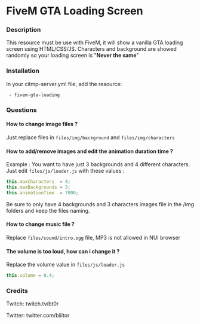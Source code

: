 # FiveM GTA Loading Screen
 
### Description
This resource must be use with FiveM, it will show a vanilla GTA loading screen using HTML/CSS/JS.
Characters and background are showed randomly so your loading screen is "**Never the same**"
### Installation
In your citmp-server.yml file, add the resource: 
```YML
 - fivem-gta-loading
```
### Questions

#### How to change image files ?

Just replace files in `files/img/background` and `files/img/characters`
#### How to add/remove images and edit the animation duration time ? 
Example : 
You want to have just 3 backgrounds and 4 different characters.
Just edit `files/js/loader.js` with these values :
```JAVASCRIPT
this.maxCharacters  = 4;
this.maxBackgrounds = 3;
this.animationTime  = 7000;
```
Be sure to only have 4 backgrounds and 3 characters images file in the /img folders and keep the files naming.
#### How to change music file ?

Replace `files/sound/intro.ogg` file, MP3 is not allowed in NUI browser

#### The volume is too loud, how can i change it ?

Replace the volume value in `files/js/loader.js`
```JAVASCRIPT
this.volume = 0.4;
```
### Credits

Twitch: twitch.tv/bt0r

Twitter: twitter.com/biiitor
